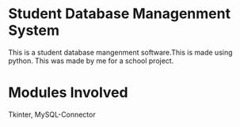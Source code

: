 # Student Database Managenment System
This is a student database mangenment software.This is made using python. This was made by me for a school project.
# Modules Involved
Tkinter,
MySQL-Connector
